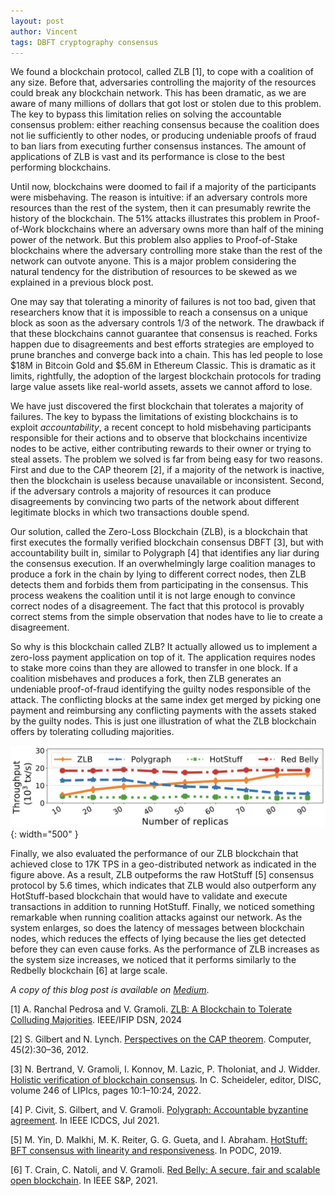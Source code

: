 ```yaml
---
layout: post
author: Vincent
tags: DBFT cryptography consensus
---
```


We found a blockchain protocol, called ZLB [1], to cope with a coalition of any size. Before that, adversaries controlling the majority of the resources could break any blockchain network. This has been dramatic, as we are aware of many millions of dollars that got lost or stolen due to this problem. The key to bypass this limitation relies on solving the accountable consensus problem: either reaching consensus because the coalition does not lie sufficiently to other nodes, or producing undeniable proofs of fraud to ban liars from executing further consensus instances. The amount of applications of ZLB is vast and its performance is close to the best performing blockchains.

Until now, blockchains were doomed to fail if a majority of the participants were misbehaving. The reason is intuitive: if an adversary controls more resources than the rest of the system, then it can presumably rewrite the history of the blockchain. The 51% attacks illustrates this problem in Proof-of-Work blockchains where an adversary owns more than half of the mining power of the network. But this problem also applies to Proof-of-Stake blockchains where the adversary controlling more stake than the rest of the network can outvote anyone. This is a major problem considering the natural tendency for the distribution of resources to be skewed as we explained in a previous block post.

One may say that tolerating a minority of failures is not too bad, given that researchers know that it is impossible to reach a consensus on a unique block as soon as the adversary controls 1/3 of the network. The drawback if that these blockchains cannot guarantee that consensus is reached. Forks happen due to disagreements and best efforts strategies are employed to prune branches and converge back into a chain. This has led people to lose $18M in Bitcoin Gold and $5.6M in Ethereum Classic. This is dramatic as it limits, rightfully, the adoption of the largest blockchain protocols for trading large value assets like real-world assets, assets we cannot afford to lose.

We have just discovered the first blockchain that tolerates a majority of failures. The key to bypass the limitations of existing blockchains is to exploit *accountability*, a recent concept to hold misbehaving participants responsible for their actions and to observe that blockchains incentivize nodes to be active, either contributing rewards to their owner or trying to steal assets. The problem we solved is far from being easy for two reasons. First and due to the CAP theorem [2], if a majority of the network is inactive, then the blockchain is useless because unavailable or inconsistent. Second, if the adversary controls a majority of resources it can produce disagreements by convincing two parts of the network about different legitimate blocks in which two transactions double spend.

Our solution, called the Zero-Loss Blockchain (ZLB), is a blockchain that first executes the formally verified blockchain consensus DBFT [3], but with accountability built in, similar to Polygraph [4] that identifies any liar during the consensus execution. If an overwhelmingly large coalition manages to produce a fork in the chain by lying to different correct nodes, then ZLB detects them and forbids them from participating in the consensus. This process weakens the coalition until it is not large enough to convince correct nodes of a disagreement. The fact that this protocol is provably correct stems from the simple observation that nodes have to lie to create a disagreement.

So why is this blockchain called ZLB? It actually allowed us to implement a zero-loss payment application on top of it. The application requires nodes to stake more coins than they are allowed to transfer in one block. If a coalition misbehaves and produces a fork, then ZLB generates an undeniable proof-of-fraud identifying the guilty nodes responsible of the attack. The conflicting blocks at the same index get merged by picking one payment and reimbursing any conflicting payments with the assets staked by the guilty nodes. This is just one illustration of what the ZLB blockchain offers by tolerating colluding majorities.

![ZLB reaches performance close to the Redbelly Blockchain](/img/zlb.jpg){: width="500" }

Finally, we also evaluated the performance of our ZLB blockchain that achieved close to 17K TPS in a geo-distributed network as indicated in the figure above. As a result, ZLB outpeforms the raw HotStuff [5] consensus protocol by 5.6 times, which indicates that ZLB would also outperform any HotStuff-based blockchain that would have to validate and execute transactions in addition to running HotStuff. Finally, we noticed something remarkable when running coalition attacks against our network. As the system enlarges, so does the latency of messages between blockchain nodes, which reduces the effects of lying because the lies get detected before they can even cause forks. As the performance of ZLB increases as the system size increases, we noticed that it performs similarly to the Redbelly blockchain [6] at large scale.

*A copy of this blog post is available on [Medium](https://medium.com/@redbellyblockchain/blockchain-can-finally-tolerate-colluding-majority-7339ad90f103)*.

[1] A. Ranchal Pedrosa and V. Gramoli. [ZLB: A Blockchain to Tolerate Colluding Majorities](https://gramoli.github.io/pubs/DSN24-ZLB.pdf). IEEE/IFIP DSN, 2024

[2] S. Gilbert and N. Lynch. [Perspectives on the CAP theorem](https://groups.csail.mit.edu/tds/papers/Gilbert/Brewer2.pdf). Computer, 45(2):30–36, 2012.

[3] N. Bertrand, V. Gramoli, I. Konnov, M. Lazic, P. Tholoniat, and J. Widder. [Holistic verification of blockchain consensus](https://gramoli.github.io/pubs/formal-verif.pdf). In C. Scheideler, editor, DISC, volume 246 of LIPIcs, pages 10:1–10:24, 2022.

[4] P. Civit, S. Gilbert, and V. Gramoli. [Polygraph: Accountable byzantine agreement](https://eprint.iacr.org/2019/587.pdf). In IEEE ICDCS, Jul 2021.

[5] M. Yin, D. Malkhi, M. K. Reiter, G. G. Gueta, and I. Abraham. [HotStuff: BFT consensus with linearity and responsiveness](https://dl.acm.org/doi/10.1145/3293611.3331591). In PODC, 2019.

[6] T. Crain, C. Natoli, and V. Gramoli. [Red Belly: A secure, fair and scalable open blockchain](https://gramoli.github.io/pubs/redbellyblockchain-oakland21.pdf). In IEEE S&P, 2021.
